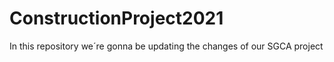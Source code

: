 # ConstructionProject2021
In this repository we´re gonna be updating the changes of our SGCA project
